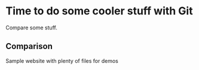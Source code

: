 # Time to do some cooler stuff with Git

Compare some stuff.

## Comparison

Sample website with plenty of files for demos
